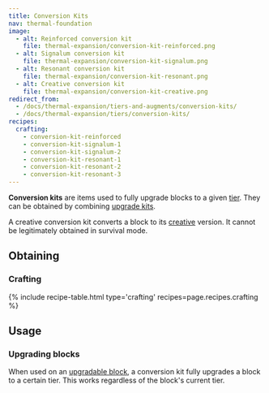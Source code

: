 ```yaml
---
title: Conversion Kits
nav: thermal-foundation
image:
  - alt: Reinforced conversion kit
    file: thermal-expansion/conversion-kit-reinforced.png
  - alt: Signalum conversion kit
    file: thermal-expansion/conversion-kit-signalum.png
  - alt: Resonant conversion kit
    file: thermal-expansion/conversion-kit-resonant.png
  - alt: Creative conversion kit
    file: thermal-expansion/conversion-kit-creative.png
redirect_from:
  - /docs/thermal-expansion/tiers-and-augments/conversion-kits/
  - /docs/thermal-expansion/tiers/conversion-kits/
recipes:
  crafting:
    - conversion-kit-reinforced
    - conversion-kit-signalum-1
    - conversion-kit-signalum-2
    - conversion-kit-resonant-1
    - conversion-kit-resonant-2
    - conversion-kit-resonant-3
---
```


**Conversion kits** are items used to fully upgrade blocks to a given
[tier](/docs/tiers/). They can be obtained by combining [upgrade
kits](/docs/upgrade-kits/).

A creative conversion kit converts a block to its
[creative](/docs/tiers/#list-of-tiers) version. It cannot be legitimately
obtained in survival mode.


Obtaining
---------

### Crafting
{% include recipe-table.html type='crafting' recipes=page.recipes.crafting %}


Usage
-----

### Upgrading blocks
When used on an [upgradable block](/docs/tiers/#upgrading), a conversion kit
fully upgrades a block to a certain tier. This works regardless of the block's
current tier.
